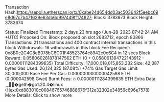 Transaction Hash:https://sepolia.etherscan.io/tx/0xabe24d654dd03ac503642f5eebc69e8d67c7b471629e63db6d997449ff174827;
Block:
3783673
 Block Height:
3783674
 
 Status:
 Finalized
 Timestamp:
 2 days 23 hrs ago (Jun-28-2023 07:42:24 AM +UTC)
 Proposed On:
Block proposed on slot 2683712, epoch 83866
 Transactions:
21 transactions and 400 contract internal transactions in this block
 Withdrawals:
16 withdrawals in this block
 Fee Recipient:
0x8B0c2C4C8eB078bC6C01F48523764c8942c0c6C4  in 12 secs
 Block Reward:
0.058060281878147562 ETH (0 + 0.058061394722143912 - 0.00000111284399635)
 Total Difficulty:
17,000,018,015,853,232
 Size:
42,387 bytes
 Gas Used:
26,124,325
(87.08%)
+74% Gas Target
 Gas Limit:
30,000,000
 Base Fee Per Gas:
0.000000000000042598 ETH (0.000042598 Gwei)
 Burnt Fees:
🔥 0.00000111284399635 ETH
 Extra Data:
؃�geth�go1.20.4�linux (Hex:0xd883010c00846765746888676f312e32302e34856c696e7578)
More Details:
 Click to show more
